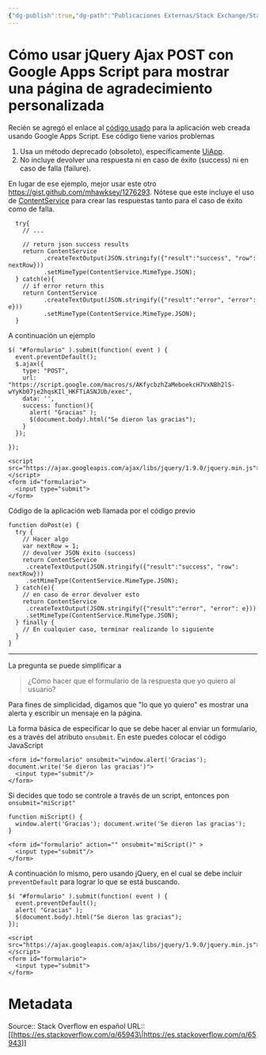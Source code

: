 ```yaml
---
{"dg-publish":true,"dg-path":"Publicaciones Externas/Stack Exchange/Stack Overflow en español/es.stackoverflow.com-65943.md","permalink":"/publicaciones-externas/stack-exchange/stack-overflow-en-espanol/es-stackoverflow-com-65943/","title":"Cómo usar jQuery Ajax POST con Google Apps Script para mostrar una página de agradecimiento personalizada","hide":true,"noteIcon":"default","created":"2024-04-03T12:49:10.626-06:00","updated":"2024-04-05T16:43:50.315-06:00"}
---
```


# Cómo usar jQuery Ajax POST con Google Apps Script para mostrar una página de agradecimiento personalizada

Recién se agregó el enlace al [código usado][1] para la aplicación web creada usando Google Apps Script. Ese código tiene varios problemas

1. Usa un método deprecado (obsoleto), específicamente [UiApp][2].
2. No incluye devolver una respuesta ni en caso de éxito (success) ni en caso de falla (failure).

En lugar de ese ejemplo, mejor usar este otro https://gist.github.com/mhawksey/1276293. Nótese que este incluye el uso de [ContentService][3] para crear las respuestas tanto para el caso de éxito como de falla.

      try{
        // ...

        // return json success results
        return ContentService
              .createTextOutput(JSON.stringify({"result":"success", "row": nextRow}))
              .setMimeType(ContentService.MimeType.JSON);
      } catch(e){
        // if error return this
        return ContentService
              .createTextOutput(JSON.stringify({"result":"error", "error": e}))
              .setMimeType(ContentService.MimeType.JSON);
      }

A continuación un ejemplo

<!-- begin snippet: js hide: false console: true babel: false -->

<!-- language: lang-js -->

    $( "#formulario" ).submit(function( event ) {
      event.preventDefault();
      $.ajax({
        type: "POST",
        url: "https://script.google.com/macros/s/AKfycbzhZaMeboekcH7VxNBh2lS-wYyKb07je2hqsKIl_HKFTiASNJUb/exec",
        data: '',
        success: function(){
          alert( "Gracias" );
          $(document.body).html("Se dieron las gracias");
        }
      });
      
    });

<!-- language: lang-html -->

    <script src="https://ajax.googleapis.com/ajax/libs/jquery/1.9.0/jquery.min.js"></script>
    <form id="formulario">
      <input type="submit">
    </form>

<!-- end snippet -->

Código de la aplicación web llamada por el código previo

    function doPost(e) {
      try {
        // Hacer algo
        var nextRow = 1;
        // devolver JSON éxito (success)
        return ContentService
         .createTextOutput(JSON.stringify({"result":"success", "row": nextRow}))
         .setMimeType(ContentService.MimeType.JSON);
      } catch(e){
        // en caso de error devolver esto
        return ContentService
         .createTextOutput(JSON.stringify({"result":"error", "error": e}))
         .setMimeType(ContentService.MimeType.JSON);
      } finally {
        // En cualquier caso, terminar realizando lo siguiente
      }
    }

<hr>
La pregunta se puede simplificar a 

> ¿Cómo hacer que el formulario de la respuesta que yo quiero al usuario?

Para fines de simplicidad, digamos que "lo que yo quiero" es mostrar una alerta y escribir un mensaje en la página.

La forma básica de especificar lo que se debe hacer al enviar un formulario, es a través del atributo `onsubmit`. En este puedes colocar el código JavaScript

<!-- begin snippet: js hide: false console: true babel: false -->

<!-- language: lang-html -->

    <form id="formulario" onsubmit="window.alert('Gracias'); document.write('Se dieron las gracias')">
      <input type="submit"/>
    </form>


<!-- end snippet -->

Si decides que todo se controle a través de un script, entonces pon `onsubmit="miScript"`

<!-- begin snippet: js hide: false console: true babel: false -->

<!-- language: lang-js -->

    function miScript() {
      window.alert('Gracias'); document.write('Se dieron las gracias');
    }

<!-- language: lang-html -->

    <form id="formulario" action="" onsubmit="miScript()" >
      <input type="submit"/>
    </form>

<!-- end snippet -->

A continuación lo mismo, pero usando jQuery, en el cual se debe incluir `preventDefault` para lograr lo que se está buscando.

<!-- begin snippet: js hide: false console: true babel: false -->

<!-- language: lang-js -->

    $( "#formulario" ).submit(function( event ) {
      event.preventDefault();
      alert( "Gracias" );
      $(document.body).html("Se dieron las gracias");
    });

<!-- language: lang-html -->

    <script src="https://ajax.googleapis.com/ajax/libs/jquery/1.9.0/jquery.min.js"></script>
    <form id="formulario">
      <input type="submit">
    </form>

<!-- end snippet -->


  [1]: https://gist.github.com/matthaliski/4253339
  [2]: https://developers.google.com/apps-script/reference/ui/ui-app
  [3]: https://developers.google.com/apps-script/guides/content

# Metadata
Source:: Stack Overflow en español
URL:: [[https://es.stackoverflow.com/q/65943\|https://es.stackoverflow.com/q/65943]]

